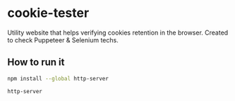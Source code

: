 # cookie-tester

Utility website that helps verifying cookies retention in the browser.
Created to check Puppeteer & Selenium techs.

## How to run it

```bash
npm install --global http-server

http-server
```

